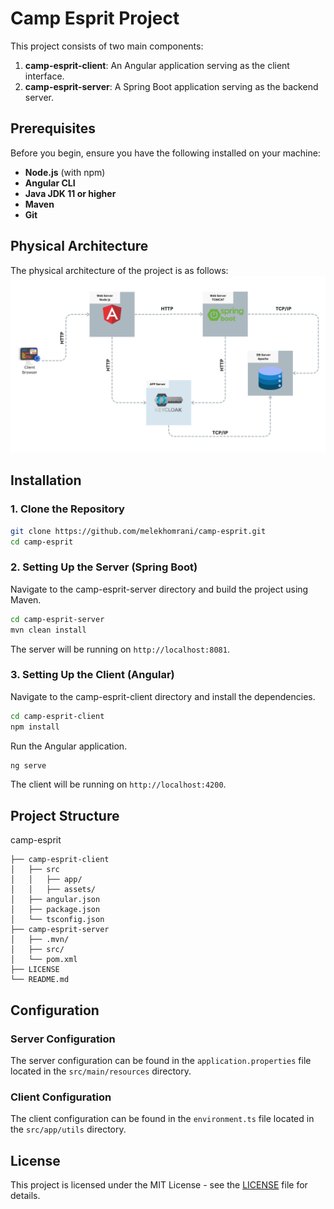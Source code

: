 # Camp Esprit Project

This project consists of two main components:
1. **camp-esprit-client**: An Angular application serving as the client interface.
2. **camp-esprit-server**: A Spring Boot application serving as the backend server.

## Prerequisites

Before you begin, ensure you have the following installed on your machine:

- **Node.js** (with npm)
- **Angular CLI**
- **Java JDK 11 or higher**
- **Maven**
- **Git**

## Physical Architecture

The physical architecture of the project is as follows:
![Physical Architecture](diagrams/phy-arch.png)

## Installation

### 1. Clone the Repository

```bash
git clone https://github.com/melekhomrani/camp-esprit.git
cd camp-esprit

```

### 2. Setting Up the Server (Spring Boot)
Navigate to the camp-esprit-server directory and build the project using Maven.

```bash
cd camp-esprit-server
mvn clean install
```

The server will be running on `http://localhost:8081`.

### 3. Setting Up the Client (Angular)
Navigate to the camp-esprit-client directory and install the dependencies.

```bash
cd camp-esprit-client
npm install
```

Run the Angular application.

```bash
ng serve
```

The client will be running on `http://localhost:4200`.

## Project Structure
camp-esprit
```
├── camp-esprit-client
│   ├── src
│   │   ├── app/
│   │   ├── assets/
│   ├── angular.json
│   ├── package.json
│   └── tsconfig.json
├── camp-esprit-server
│   ├── .mvn/
│   ├── src/
│   └── pom.xml
├── LICENSE
└── README.md 
```

## Configuration
### Server Configuration
The server configuration can be found in the `application.properties` file located in the `src/main/resources` directory.

### Client Configuration
The client configuration can be found in the `environment.ts` file located in the `src/app/utils` directory.

## License
This project is licensed under the MIT License - see the [LICENSE](LICENSE) file for details.

